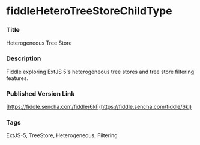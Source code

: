 fiddleHeteroTreeStoreChildType
======

### Title
Heterogeneous Tree Store

### Description
Fiddle exploring ExtJS 5's heterogeneous tree stores and tree store filtering features.

### Published Version Link
[https://fiddle.sencha.com/fiddle/6kl](https://fiddle.sencha.com/fiddle/6kl)

### Tags
ExtJS-5, TreeStore, Heterogeneous, Filtering

 

